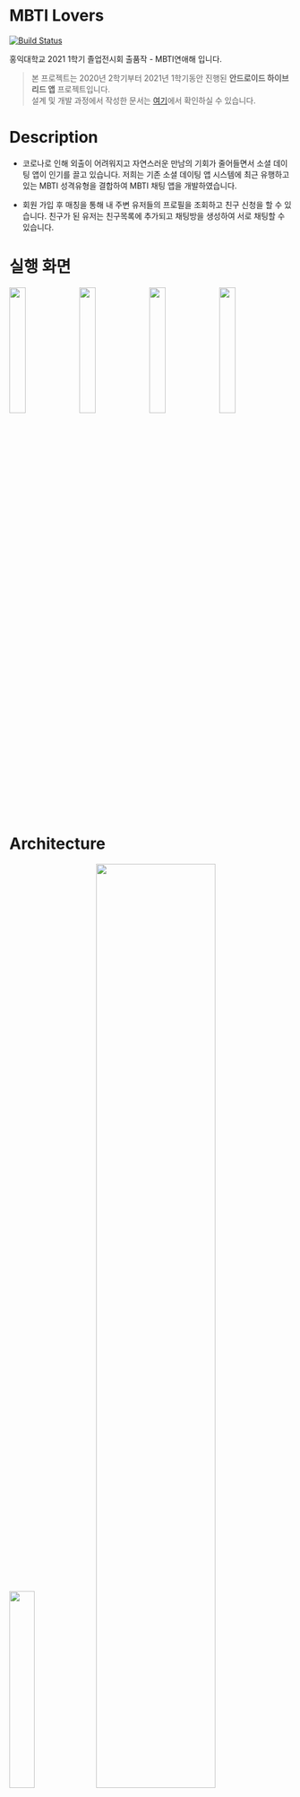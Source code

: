 # MBTI Lovers 
[![Build Status](https://travis-ci.com/hyerijang/MBTI-Lovers.svg?branch=master)](https://travis-ci.com/hyerijang/MBTI-Lovers)

홍익대학교 2021 1학기 졸업전시회 출품작 - MBTI연애해 입니다.  
> 본 프로젝트는 2020년 2학기부터 2021년 1학기동안 진행된 **안드로이드 하이브리드 앱**  프로젝트입니다.  
> 설계 및 개발 과정에서 작성한 문서는 [여기](https://github.com/hyerijang/MBTI-Lovers-document)에서 확인하실 수 있습니다.


# Description
- 코로나로 인해 외출이 어려워지고 자연스러운 만남의 기회가 줄어들면서 소셜 데이팅 앱이 인기를 끌고 있습니다.
  저희는 기존 소셜 데이팅 앱 시스템에 최근 유행하고 있는 MBTI 성격유형을 결합하여 MBTI 채팅 앱을 개발하였습니다.

- 회원 가입 후 매칭을 통해 내 주변 유저들의 프로필을 조회하고 친구 신청을 할 수 있습니다. 친구가 된 유저는 친구목록에 추가되고 채팅방을 생성하여 서로 채팅할 수 있습니다.

# 실행 화면
<div>
<img src = "https://user-images.githubusercontent.com/46921979/121854586-551b3180-cd2d-11eb-843a-c2219d9e2312.png" width ="24%">
<img src = "https://user-images.githubusercontent.com/46921979/121854594-56e4f500-cd2d-11eb-8bd3-16a51caaab64.png" width ="24%">
<img src = "https://user-images.githubusercontent.com/46921979/121857950-138c8580-cd31-11eb-9c33-229a758f289a.png" width ="24%">
<img src = "https://user-images.githubusercontent.com/46921979/121854611-5b111280-cd2d-11eb-943d-9ba4114d0dd3.png" width ="24%">
</div>

# Architecture


<div>
<img src = "https://user-images.githubusercontent.com/46921979/121853662-25b7f500-cd2c-11eb-9fe5-918292bcc6fc.png" width="30%">
<img src = "https://user-images.githubusercontent.com/46921979/133964343-e48de6a6-a134-4eb4-bb24-b491fe3553a6.jpg" width="65%">
  
</div>

## 채팅 구조
STOMP를 활용한 토픽 구독 방식으로 설계 

![MBTI 채팅 구조](https://user-images.githubusercontent.com/46921979/121853189-914d9280-cd2b-11eb-92b3-3712423c5aa8.png)



# Client (android)
## Environment
- Tool : Android Studio
- OS : window 10

## Dependencies
### Language
- Backend: - **java** openjdk 11.0.11

### Build
- **Gradle** 4.1.0

### Database
- firebase



# Server

## Environment
- Tool : intelliJ  
- OS : window 10 / ubuntu 18.04.5

## Dependencies
### Language
- Frontend : html, css , javascript,  thymeleaf, jquery
- Backend: - **java** openjdk 11.0.11

### Build
- **Gradle** 6.8.2


### Spring Boot
- Spring Data JPA


### Database
- MySQL 8.0.21
- firebase 

### AWS
- EC2
- RDS
- S3
- CodeDeploy

### Deploy
- travisCI
- AWS CodeDeploy





# Installation
배포 파일은 백그라운드로 실행됩니다.  
키 및 인증 파일이 포함되어있지 않으므로 아래 방법으로 정상 실행되지 않습니다. 유의해주시길 바랍니다.

    $ git clone https://github.com/hyerijang/MBTI-Lovers.git
    $ cd MBTI-Lovers/server
    $ ./deploy.sh


# Exit
배포를 종료하고 싶으신 경우 script폴더의 exit.sh를 실행해주세요.

    $ cd MBTI-Lovers/server/script
    $ ./exit.sh






